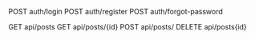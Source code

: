 POST auth/login
POST auth/register
POST auth/forgot-password

GET api/posts
GET api/posts/{id}
POST api/posts/
DELETE api/posts{id}